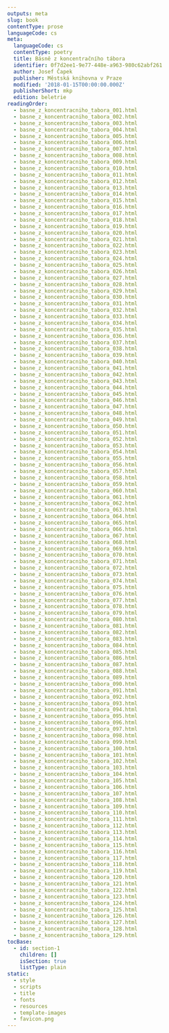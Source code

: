 ```yaml
---
outputs: meta
slug: book
contentType: prose
languageCode: cs
meta:
  languageCode: cs
  contentType: poetry
  title: Básně z koncentračního tábora
  identifier: 0f7d2ee1-9e77-448e-a963-980c62abf261
  author: Josef Čapek
  publisher: Městská knihovna v Praze
  modified: '2018-01-15T00:00:00.000Z'
  publisherShort: mkp
  edition: beletrie
readingOrder:
  - basne_z_koncentracniho_tabora_001.html
  - basne_z_koncentracniho_tabora_002.html
  - basne_z_koncentracniho_tabora_003.html
  - basne_z_koncentracniho_tabora_004.html
  - basne_z_koncentracniho_tabora_005.html
  - basne_z_koncentracniho_tabora_006.html
  - basne_z_koncentracniho_tabora_007.html
  - basne_z_koncentracniho_tabora_008.html
  - basne_z_koncentracniho_tabora_009.html
  - basne_z_koncentracniho_tabora_010.html
  - basne_z_koncentracniho_tabora_011.html
  - basne_z_koncentracniho_tabora_012.html
  - basne_z_koncentracniho_tabora_013.html
  - basne_z_koncentracniho_tabora_014.html
  - basne_z_koncentracniho_tabora_015.html
  - basne_z_koncentracniho_tabora_016.html
  - basne_z_koncentracniho_tabora_017.html
  - basne_z_koncentracniho_tabora_018.html
  - basne_z_koncentracniho_tabora_019.html
  - basne_z_koncentracniho_tabora_020.html
  - basne_z_koncentracniho_tabora_021.html
  - basne_z_koncentracniho_tabora_022.html
  - basne_z_koncentracniho_tabora_023.html
  - basne_z_koncentracniho_tabora_024.html
  - basne_z_koncentracniho_tabora_025.html
  - basne_z_koncentracniho_tabora_026.html
  - basne_z_koncentracniho_tabora_027.html
  - basne_z_koncentracniho_tabora_028.html
  - basne_z_koncentracniho_tabora_029.html
  - basne_z_koncentracniho_tabora_030.html
  - basne_z_koncentracniho_tabora_031.html
  - basne_z_koncentracniho_tabora_032.html
  - basne_z_koncentracniho_tabora_033.html
  - basne_z_koncentracniho_tabora_034.html
  - basne_z_koncentracniho_tabora_035.html
  - basne_z_koncentracniho_tabora_036.html
  - basne_z_koncentracniho_tabora_037.html
  - basne_z_koncentracniho_tabora_038.html
  - basne_z_koncentracniho_tabora_039.html
  - basne_z_koncentracniho_tabora_040.html
  - basne_z_koncentracniho_tabora_041.html
  - basne_z_koncentracniho_tabora_042.html
  - basne_z_koncentracniho_tabora_043.html
  - basne_z_koncentracniho_tabora_044.html
  - basne_z_koncentracniho_tabora_045.html
  - basne_z_koncentracniho_tabora_046.html
  - basne_z_koncentracniho_tabora_047.html
  - basne_z_koncentracniho_tabora_048.html
  - basne_z_koncentracniho_tabora_049.html
  - basne_z_koncentracniho_tabora_050.html
  - basne_z_koncentracniho_tabora_051.html
  - basne_z_koncentracniho_tabora_052.html
  - basne_z_koncentracniho_tabora_053.html
  - basne_z_koncentracniho_tabora_054.html
  - basne_z_koncentracniho_tabora_055.html
  - basne_z_koncentracniho_tabora_056.html
  - basne_z_koncentracniho_tabora_057.html
  - basne_z_koncentracniho_tabora_058.html
  - basne_z_koncentracniho_tabora_059.html
  - basne_z_koncentracniho_tabora_060.html
  - basne_z_koncentracniho_tabora_061.html
  - basne_z_koncentracniho_tabora_062.html
  - basne_z_koncentracniho_tabora_063.html
  - basne_z_koncentracniho_tabora_064.html
  - basne_z_koncentracniho_tabora_065.html
  - basne_z_koncentracniho_tabora_066.html
  - basne_z_koncentracniho_tabora_067.html
  - basne_z_koncentracniho_tabora_068.html
  - basne_z_koncentracniho_tabora_069.html
  - basne_z_koncentracniho_tabora_070.html
  - basne_z_koncentracniho_tabora_071.html
  - basne_z_koncentracniho_tabora_072.html
  - basne_z_koncentracniho_tabora_073.html
  - basne_z_koncentracniho_tabora_074.html
  - basne_z_koncentracniho_tabora_075.html
  - basne_z_koncentracniho_tabora_076.html
  - basne_z_koncentracniho_tabora_077.html
  - basne_z_koncentracniho_tabora_078.html
  - basne_z_koncentracniho_tabora_079.html
  - basne_z_koncentracniho_tabora_080.html
  - basne_z_koncentracniho_tabora_081.html
  - basne_z_koncentracniho_tabora_082.html
  - basne_z_koncentracniho_tabora_083.html
  - basne_z_koncentracniho_tabora_084.html
  - basne_z_koncentracniho_tabora_085.html
  - basne_z_koncentracniho_tabora_086.html
  - basne_z_koncentracniho_tabora_087.html
  - basne_z_koncentracniho_tabora_088.html
  - basne_z_koncentracniho_tabora_089.html
  - basne_z_koncentracniho_tabora_090.html
  - basne_z_koncentracniho_tabora_091.html
  - basne_z_koncentracniho_tabora_092.html
  - basne_z_koncentracniho_tabora_093.html
  - basne_z_koncentracniho_tabora_094.html
  - basne_z_koncentracniho_tabora_095.html
  - basne_z_koncentracniho_tabora_096.html
  - basne_z_koncentracniho_tabora_097.html
  - basne_z_koncentracniho_tabora_098.html
  - basne_z_koncentracniho_tabora_099.html
  - basne_z_koncentracniho_tabora_100.html
  - basne_z_koncentracniho_tabora_101.html
  - basne_z_koncentracniho_tabora_102.html
  - basne_z_koncentracniho_tabora_103.html
  - basne_z_koncentracniho_tabora_104.html
  - basne_z_koncentracniho_tabora_105.html
  - basne_z_koncentracniho_tabora_106.html
  - basne_z_koncentracniho_tabora_107.html
  - basne_z_koncentracniho_tabora_108.html
  - basne_z_koncentracniho_tabora_109.html
  - basne_z_koncentracniho_tabora_110.html
  - basne_z_koncentracniho_tabora_111.html
  - basne_z_koncentracniho_tabora_112.html
  - basne_z_koncentracniho_tabora_113.html
  - basne_z_koncentracniho_tabora_114.html
  - basne_z_koncentracniho_tabora_115.html
  - basne_z_koncentracniho_tabora_116.html
  - basne_z_koncentracniho_tabora_117.html
  - basne_z_koncentracniho_tabora_118.html
  - basne_z_koncentracniho_tabora_119.html
  - basne_z_koncentracniho_tabora_120.html
  - basne_z_koncentracniho_tabora_121.html
  - basne_z_koncentracniho_tabora_122.html
  - basne_z_koncentracniho_tabora_123.html
  - basne_z_koncentracniho_tabora_124.html
  - basne_z_koncentracniho_tabora_125.html
  - basne_z_koncentracniho_tabora_126.html
  - basne_z_koncentracniho_tabora_127.html
  - basne_z_koncentracniho_tabora_128.html
  - basne_z_koncentracniho_tabora_129.html
tocBase:
  - id: section-1
    children: []
    isSection: true
    listType: plain
static:
  - style
  - scripts
  - title
  - fonts
  - resources
  - template-images
  - favicon.png
---
```

